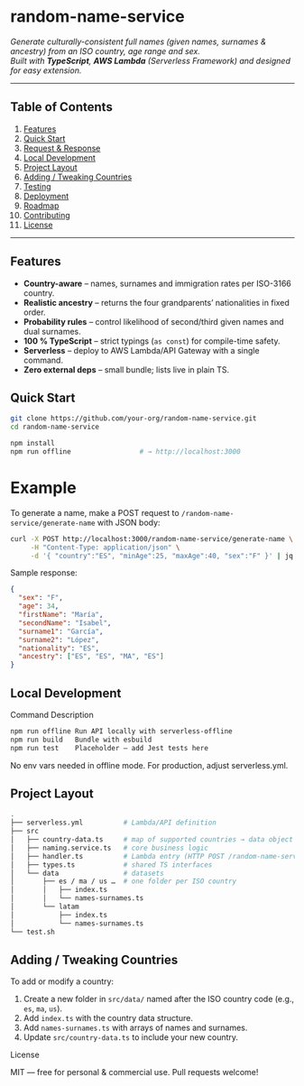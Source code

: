 # random-name-service <!-- omit in toc -->

_Generate culturally-consistent full names (given names, surnames & ancestry) from an ISO country, age range and sex._  
_Built with **TypeScript**, **AWS Lambda** (Serverless Framework) and designed for easy extension._

---

## Table of Contents
1. [Features](#features)  
2. [Quick Start](#quick-start)  
3. [Request & Response](#request--response)  
4. [Local Development](#local-development)  
5. [Project Layout](#project-layout)  
6. [Adding / Tweaking Countries](#adding--tweaking-countries)  
7. [Testing](#testing)  
8. [Deployment](#deployment)  
9. [Roadmap](#roadmap)  
10. [Contributing](#contributing)  
11. [License](#license)

---

## Features
- **Country-aware** – names, surnames and immigration rates per ISO-3166 country.  
- **Realistic ancestry** – returns the four grandparents’ nationalities in fixed order.  
- **Probability rules** – control likelihood of second/third given names and dual surnames.  
- **100 % TypeScript** – strict typings (`as const`) for compile-time safety.  
- **Serverless** – deploy to AWS Lambda/API Gateway with a single command.  
- **Zero external deps** – small bundle; lists live in plain TS.


## Quick Start

```bash
git clone https://github.com/your-org/random-name-service.git
cd random-name-service

npm install
npm run offline                 # → http://localhost:3000
```
# Example
To generate a name, make a POST request to `/random-name-service/generate-name` with JSON body:

```bash
curl -X POST http://localhost:3000/random-name-service/generate-name \
     -H "Content-Type: application/json" \
     -d '{ "country":"ES", "minAge":25, "maxAge":40, "sex":"F" }' | jq
```

Sample response:

```json
{
  "sex": "F",
  "age": 34,
  "firstName": "María",
  "secondName": "Isabel",
  "surname1": "García",
  "surname2": "López",
  "nationality": "ES",
  "ancestry": ["ES", "ES", "MA", "ES"]
}
```

## Local Development

Command	Description

```bash
npm run offline	Run API locally with serverless-offline
npm run build	Bundle with esbuild
npm run test	Placeholder – add Jest tests here
```

No env vars needed in offline mode. For production, adjust serverless.yml.

## Project Layout

```bash
.
├── serverless.yml          # Lambda/API definition
├── src
│   ├── country-data.ts     # map of supported countries → data object
│   ├── naming.service.ts   # core business logic
│   ├── handler.ts          # Lambda entry (HTTP POST /random-name-service/generate-name)
│   ├── types.ts            # shared TS interfaces
│   └── data                # datasets
│       ├── es / ma / us …  # one folder per ISO country
│       │   ├── index.ts
│       │   └── names-surnames.ts
│       └── latam
│           ├── index.ts
│           └── names-surnames.ts
└── test.sh
```

## Adding / Tweaking Countries

To add or modify a country:
1. Create a new folder in `src/data/` named after the ISO country code (e.g., `es`, `ma`, `us`).
2. Add `index.ts` with the country data structure.
3. Add `names-surnames.ts` with arrays of names and surnames.
4. Update `src/country-data.ts` to include your new country.

License

MIT — free for personal & commercial use. Pull requests welcome!
